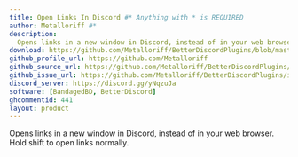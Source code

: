 ```yaml
---
title: Open Links In Discord #* Anything with * is REQUIRED
author: Metalloriff #*
description:
  Opens links in a new window in Discord, instead of in your web browser. Hold shift to open links normally.
download: https://github.com/Metalloriff/BetterDiscordPlugins/blob/master/OpenLinksInDiscord.plugin.js
github_profile_url: https://github.com/Metalloriff
github_source_url: https://github.com/Metalloriff/BetterDiscordPlugins/blob/master/OpenLinksInDiscord.plugin.js
github_issue_url: https://github.com/Metalloriff/BetterDiscordPlugins/issues/
discord_server: https://discord.gg/yNqzuJa
software: [BandagedBD, BetterDiscord]
ghcommentid: 441
layout: product
---
```

Opens links in a new window in Discord, instead of in your web browser. Hold shift to open links normally.
